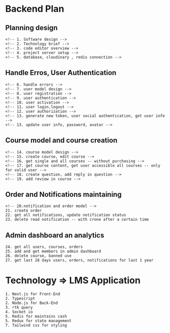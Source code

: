 # Backend Plan

## Planning design

    <!-- 1. Software design -->
    <!-- 2. Technology brief -->
    <!-- 3. code editor overview -->
    <!-- 4. project server setup -->
    <!-- 5. database, cloudinary , redis connection -->

## Handle Erros, User Authentication

    <!-- 6. handle errors -->
    <!-- 7. user model design -->
    <!-- 8. user registration -->
    <!-- 9. user authentication -->
    <!-- 10. user activation -->
    <!-- 11. user login,logout -->
    <!-- 12. user authorization -->
    <!-- 13. generate new token, user social authentication, get user info -->
    <!-- 13. update user info, password, avatar -->

## Course model and course creation

    <!-- 14. course model design -->
    <!-- 15. create course, edit course -->
    <!-- 16. get single and all courses -- without purchasing -->
    <!-- 17. get course content, get user accessible all courses -- only for valid user -->
    <!-- 18. create question, add reply in question -->
    <!-- 19. add review in course -->

## Order and Notifications maintaining

    <!-- 20.notification and order model -->
    21. create order
    22. get all notifications, update notification status
    23. delete read notification -- with crone after a certain time

## Admin dashboard an analytics

    24. get all users, courses, orders
    25. add and get members in admin dashboard
    26. delete course, banned use
    27. get last 28 days users, orders, notifications for last 1 year

# Technology => LMS Application

    1. Next.js for Front-End
    2. Typescript
    2. Node.js for Back-End
    3. rtk query
    4. Socket io
    5. Redis for maintains cash
    5. Redux for state management
    7. Tailwind css for styling
